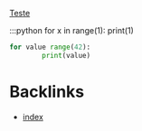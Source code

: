 [Teste](Teste)


:::python
for x in range(1):
        print(1)

```python
for value range(42):
        print(value)
```

# Backlinks

- [index](index.md)
